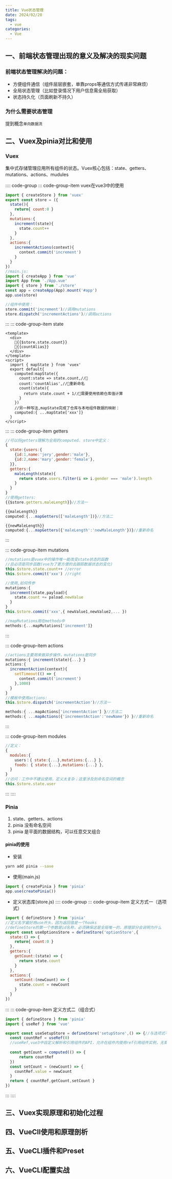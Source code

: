 ```yaml
---
title: Vue状态管理
date: 2024/02/28
tags:
  - vue
categories:
  - Vue
---
```


## 一、前端状态管理出现的意义及解决的现实问题

### 前端状态管理解决的问题：
- 方便组件通信（组件层层嵌套，单靠props等通信方式传递非常麻烦）
- 全局状态管理（比如登录情况下用户信息需全局获取）
- 状态持久化（页面刷新不持久）

### 为什么需要状态管理

提到概念`单向数据流`

## 二、Vuex及pinia对比和使用

### Vuex

集中式存储管理应用所有组件的状态。Vuex核心包括：state、getters、mutations、actions、mudules

:::: code-group
::: code-group-item vuex在vue3中的使用

```js
import { createStore } from 'vuex'
export const store = ({
  state(){
    return{ count:0 }
  },
  mutations:{
    increment(state){
      state.count++
    }
  },
  actions:{
    incrementActions(context){
      context.commit('increment')
    }
  }
})
//main.js:
import { createApp } from 'vue'
import App from './App.vue'
import { store } from './store'
const app = createApp(App).mount('#app')
app.use(store)

//组件中使用：
store.commit('increment')//调用mutations
store.dispatch('incrementActions')//调用actions
```
:::
::: code-group-item state

```vue
<template>
  <div>
    🧡{{$store.state.count}}
    💛{{countAlias}}
  </div>
</template>
<script>
  import { mapState } from 'vuex'
  export default{
    computed:mapState({
      count:state => state.count,//🧡
      count:'countAlias',//💛重新命名
      count(state){
        return state.count + 1//💚需要使用依赖仓库值计算
      }
    })
    //另一种写法,mapState完成了仓库与本地组件数据的映射：
    computed:{ ...mapState['xxx']}
  }
</script>
```
:::
::: code-group-item getters

```js
//可以将getters理解为全局的computed. store中定义：
{
  state:{users:{
    {id:1,name:'jery',gender:'male'},
    {id:2,name:'mary',gender:'female'},
  }},
  getters:{
    maleLength(state){
      return state.users.filter(i => i.gender === 'male').length
    }
  }
}
//使用getters:
{{$store.getters.maleLength}}//方法一

{{maleLength}}
computed:{...mapGetters(['maleLength'])}//方法二

{{newMaleLength}}
computed:{...mapGetters({'maleLength':'newMaleLength'})}//重新命名
```
:::

::: code-group-item mutations
```js
//mutations是vuex中的操作唯一能改变state状态的函数
//且必须是同步函数(vue为了更方便的去跟踪数据状态的变化)
this.$store.state.count++ //error
this.$store.commit('xxx') //right

//使用,如何传参
mutations:{
  increment(state,payload){
    state.count += paload.newValue
  }
}
this.$store.commit('xxx',{ newValue1,newValue2,... })

//mapMutations用在methods中 
methods:{...mapMutations['increment']}
```
:::

::: code-group-item actions
```js
//actions主要用来做异步操作，mutations是同步
mutations:{ increment(state){...} }
actions:{
  incrementAction(context){
    setTimeout(() => {
      context.commit('increment')
    },1000)
  }
}
//模板中使用actions:
this.$store.dispatch('incrementAction')//方法一

methods:{ ...mapActions['incrementAction'] }//方法二
methods:{ ...mapActions({'incrementAction':'newName'}) }//重新命名
```
:::

::: code-group-item modules
```js
//定义：
{
  modules:{
    users：{ state:{...},mutations:{...} },
    foods: { state:{...},mutations:{...} },
  }
}
//访问：工作中不建议使用，定义太复杂；这里涉及到命名空间的概念
this.$store.state.user
```
:::
::::

### Pinia

1. state、getters、actions
2. pinia 没有命名空间
3. pinia 是平面的数据结构，可以任意交叉组合

#### pinia的使用

- 安装
```bash 
yarn add pinia --save
```

- 使用(main.js)
```js
import { createPinia } from 'pinia'
app.use(createPinia())
```

- 定义状态库(store.js)
:::: code-group
::: code-group-item 定义方式一（选项式）

```js
import { defineStore } from 'pinia'
//定义名字最好用use开头，因为返回值是一个hooks
//defineStore的第一个参数是id名称，必须确保这是全局唯一的，原理部分会说明为什么
export const useOptionsStore = defineStore('optionStore',{
  state:() => {
    return{ count:0 }
  },
  getters:{
    getCount:(state) => {
      return state.count
    }
  },
  actions:{
    setCount:(newCount) => {
      state.count = newCount
    }
  }
})
```

:::
::: code-group-item 定义方式二（组合式）

```js
import { defineStore } from 'pinia'
import { useRef } from 'vue' 

export const useSetupStore = defineStore('setupStore',() => {//与选项式不同，第二个参数是函数
  const countRef = useRef(0)
  //useRef,vue3中自定义解析和引用组件的API，允许在组件内使用ref引用组件实例，无需通过setup手动创建
  
  const getCount = computed(() => {
      return countRef
  })
  const setCount = (newCount) => {
    countRef.value = newCount
  }
  return { countRef,getCount,setCount }
})
```

:::
::::


## 三、Vuex实现原理和初始化过程

## 四、VueClI使用和原理剖析

## 五、VueCLI插件和Preset

## 六、VueCLI配置实战

